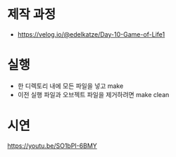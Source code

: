 # 제작 과정
- https://velog.io/@edelkatze/Day-10-Game-of-Life1

# 실행
- 한 디렉토리 내에 모든 파일을 넣고 make
- 이전 실행 파일과 오브젝트 파일을 제거하려면 make clean

# 시연
https://youtu.be/SO1bPI-6BMY
